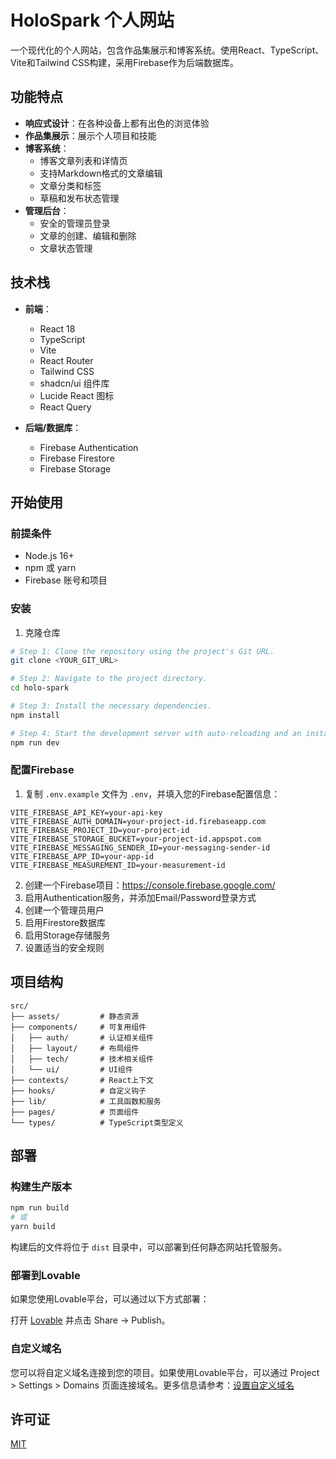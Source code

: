 # HoloSpark 个人网站

一个现代化的个人网站，包含作品集展示和博客系统。使用React、TypeScript、Vite和Tailwind CSS构建，采用Firebase作为后端数据库。

## 功能特点

- **响应式设计**：在各种设备上都有出色的浏览体验
- **作品集展示**：展示个人项目和技能
- **博客系统**：
  - 博客文章列表和详情页
  - 支持Markdown格式的文章编辑
  - 文章分类和标签
  - 草稿和发布状态管理
- **管理后台**：
  - 安全的管理员登录
  - 文章的创建、编辑和删除
  - 文章状态管理

## 技术栈

- **前端**：
  - React 18
  - TypeScript
  - Vite
  - React Router
  - Tailwind CSS
  - shadcn/ui 组件库
  - Lucide React 图标
  - React Query

- **后端/数据库**：
  - Firebase Authentication
  - Firebase Firestore
  - Firebase Storage

## 开始使用

### 前提条件

- Node.js 16+
- npm 或 yarn
- Firebase 账号和项目

### 安装

1. 克隆仓库

```sh
# Step 1: Clone the repository using the project's Git URL.
git clone <YOUR_GIT_URL>

# Step 2: Navigate to the project directory.
cd holo-spark

# Step 3: Install the necessary dependencies.
npm install

# Step 4: Start the development server with auto-reloading and an instant preview.
npm run dev
```

### 配置Firebase

1. 复制 `.env.example` 文件为 `.env`，并填入您的Firebase配置信息：

```
VITE_FIREBASE_API_KEY=your-api-key
VITE_FIREBASE_AUTH_DOMAIN=your-project-id.firebaseapp.com
VITE_FIREBASE_PROJECT_ID=your-project-id
VITE_FIREBASE_STORAGE_BUCKET=your-project-id.appspot.com
VITE_FIREBASE_MESSAGING_SENDER_ID=your-messaging-sender-id
VITE_FIREBASE_APP_ID=your-app-id
VITE_FIREBASE_MEASUREMENT_ID=your-measurement-id
```

2. 创建一个Firebase项目：https://console.firebase.google.com/
3. 启用Authentication服务，并添加Email/Password登录方式
4. 创建一个管理员用户
5. 启用Firestore数据库
6. 启用Storage存储服务
7. 设置适当的安全规则
## 项目结构

```
src/
├── assets/         # 静态资源
├── components/     # 可复用组件
│   ├── auth/       # 认证相关组件
│   ├── layout/     # 布局组件
│   ├── tech/       # 技术相关组件
│   └── ui/         # UI组件
├── contexts/       # React上下文
├── hooks/          # 自定义钩子
├── lib/            # 工具函数和服务
├── pages/          # 页面组件
└── types/          # TypeScript类型定义
```

## 部署

### 构建生产版本

```bash
npm run build
# 或
yarn build
```

构建后的文件将位于 `dist` 目录中，可以部署到任何静态网站托管服务。

### 部署到Lovable

如果您使用Lovable平台，可以通过以下方式部署：

打开 [Lovable](https://lovable.dev/projects/d1e49052-29b8-4045-8764-832f41bd8b5e) 并点击 Share -> Publish。

### 自定义域名

您可以将自定义域名连接到您的项目。如果使用Lovable平台，可以通过 Project > Settings > Domains 页面连接域名。更多信息请参考：[设置自定义域名](https://docs.lovable.dev/tips-tricks/custom-domain#step-by-step-guide)

## 许可证

[MIT](LICENSE)
